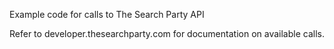 Example code for calls to The Search Party API

Refer to developer.thesearchparty.com for documentation on available calls.